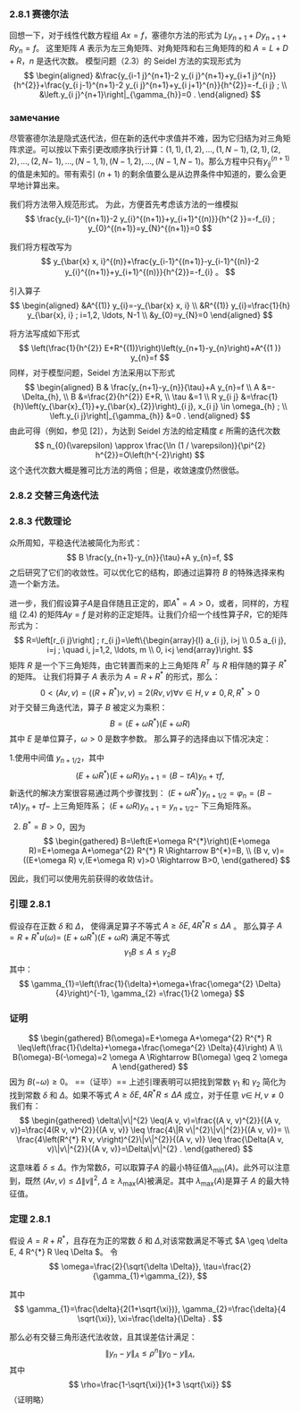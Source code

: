 ### 2.8.1 赛德尔法
回想一下，对于线性代数方程组 $A x=f$，塞德尔方法的形式为 $L y_{n+1}+D y_{n+1}+R y_{n}=f$。 这里矩阵 $A$ 表示为左三角矩阵、对角矩阵和右三角矩阵的和 $A=L+D+R$，$n$ 是迭代次数。
模型问题（2.3）的 Seidel 方法的实现形式为
$$
\begin{aligned}
&\frac{y_{i-1 j}^{n+1}-2 y_{i j}^{n+1}+y_{i+1 j}^{n}}{h^{2}}+\frac{y_{i j-1}^{n+1}-2 y_{i j}^{n+1}+y_{i j+1}^{n}}{h^{2}}=-f_{i j} ; \\
&\left.y_{i j}^{n+1}\right|_{\gamma_{h}}=0 .
\end{aligned}
$$
### замечание
尽管塞德尔法是隐式迭代法，但在新的迭代中求值并不难，因为它归结为对三角矩阵求逆。可以按以下索引更改顺序执行计算：$(1,1),(1,2), \ldots,(1, N-1),(2,1),(2,2), \ldots ,(2 , N-$ $1), \ldots,(N-1,1),(N-1,2), \ldots,(N-1, N-1)$。那么方程中只有$y_{i j}^{(n+1)}$的值是未知的。带有索引 $(n+1)$ 的剩余值要么是从边界条件中知道的，要么会更早地计算出来。

我们将方法带入规范形式。 为此，方便首先考虑该方法的一维模拟
$$
\frac{y_{i-1}^{(n+1)}-2 y_{i}^{(n+1)}+y_{i+1}^{(n)}}{h^{2 }}=-f_{i} ; y_{0}^{(n+1)}=y_{N}^{(n+1)}=0
$$

我们将方程改写为
$$
y_{\bar{x} x, i}^{(n)}+\frac{y_{i-1}^{(n+1)}-y_{i-1}^{(n)}-2 y_{i}^{(n+1)}+y_{i+1}^{(n)}}{h^{2}}=-f_{i} 。
$$

引入算子
$$
\begin{aligned}
&A^{(1)} y_{i}=-y_{\bar{x} x, i} \\
&R^{(1)} y_{i}=\frac{1}{h} y_{\bar{x}, i} ; i=1,2, \ldots, N-1 \\
&y_{0}=y_{N}=0
\end{aligned}
$$

将方法写成如下形式
$$
\left(\frac{1}{h^{2}} E+R^{(1)}\right)\left(y_{n+1}-y_{n}\right)+A^{(1 )} y_{n}=f
$$
同样，对于模型问题，Seidel 方法采用以下形式
$$
\begin{aligned}
B & \frac{y_{n+1}-y_{n}}{\tau}+A y_{n}=f \\
A &=-\Delta_{h}, \\
B &=\frac{2}{h^{2}} E+R, \\
\tau &=1 \\
R y_{i j} &=\frac{1}{h}\left(y_{\bar{x}_{1}}+y_{\bar{x}_{2}}\right)_{i j}, x_{i j} \in \omega_{h} ; \\
\left.y_{i j}\right|_{\gamma_{h}} &=0 .
\end{aligned}
$$
由此可得（例如，参见 [2]），为达到 Seidel 方法的给定精度 $\varepsilon$ 所需的迭代次数
$$
n_{0}(\varepsilon) \approx \frac{\ln (1 / \varepsilon)}{\pi^{2} h^{2}}=O\left(h^{-2}\right)
$$
这个迭代次数大概是雅可比方法的两倍；但是，收敛速度仍然很低。
### 2.8.2 交替三角迭代法
### 2.8.3 代数理论
众所周知，平稳迭代法被简化为形式：
$$
B \frac{y_{n+1}-y_{n}}{\tau}+A y_{n}=f,
$$
之后研究了它们的收敛性。可以优化它的结构，即通过运算符 $B$ 的特殊选择来构造一个新方法。

进一步，我们假设算子$A$是自伴随且正定的，即$A^{*}=A>0$，或者，同样的，方程组 $(2.4)$ 的矩阵$Ay=f$ 是对称的正定矩阵。让我们介绍一个线性算子$R$，它的矩阵形式为：
$$
R=\left[r_{i j}\right] ; r_{i j}=\left\{\begin{array}{l}
a_{i j}, i>j \\
0.5 a_{i j}, i=j ; \quad i, j=1,2, \ldots, m \\
0, i<j
\end{array}\right.
$$
矩阵 $R$ 是一个下三角矩阵，由它转置而来的上三角矩阵 $R^{T}$ 与 $R$ 相伴随的算子 $R^{*}$ 的矩阵。 让我们将算子 $A$ 表示为 $A=R+R^{*}$ 的形式，那么：
$$
0<(A v, v)=\left(\left(R+R^{*}\right) v, v\right)=2(R v, v) \forall v \in H, v \neq 0, R, R^{*}>0
$$
对于交替三角迭代法，算子 $B$ 被定义为乘积：
$$
B=\left(E+\omega R^{*}\right)(E+\omega R)
$$
其中 $E$ 是单位算子，$\omega>0$ 是数字参数。 那么算子的选择由以下情况决定：

1.使用中间值 $y_{n+1 / 2}$，其中
$$
\left(E+\omega R^{*}\right)(E+\omega R) y_{n+1}=(B-\tau A) y_{n}+\tau f,
$$
新迭代的解决方案很容易通过两个步骤找到：
$\left(E+\omega R^{*}\right) y_{n+1 / 2}=\varphi_{n}=(B-\tau A) y_{n}+\tau f-$ 上三角矩阵系； 
$(E+\omega R) y_{n+1}=y_{n+1 / 2}-$ 下三角矩阵系。

2. $B^{*}=B>0$，因为
$$
\begin{gathered}
B=\left(E+\omega R^{*}\right)(E+\omega R)=E+\omega A+\omega^{2} R^{*} R \Rightarrow B^{*}=B, \\
(B v, v)=((E+\omega R) v,(E+\omega R) v)>0 \Rightarrow B>0,
\end{gathered}
$$

因此，我们可以使用先前获得的收敛估计。

### 引理 2.8.1 
假设存在正数 $\delta$ 和 $\Delta$， 使得满足算子不等式 $A \geq \delta E, 4 R^{*} R \leq \Delta A$ 。 那么算子 $A=R+R^{*} u(\omega)=$ $\left(E+\omega R^{*}\right)(E+\omega R)$ 满足不等式
$$
\gamma_{1} B \leq A \leq \gamma_{2} B
$$
其中：
$$
\gamma_{1}=\left(\frac{1}{\delta}+\omega+\frac{\omega^{2} \Delta}{4}\right)^{-1}, \gamma_{2} =\frac{1}{2 \omega}
$$
### 证明
$$
\begin{gathered}
B(\omega)=E+\omega A+\omega^{2} R^{*} R \leq\left(\frac{1}{\delta}+\omega+\frac{\omega^{2} \Delta}{4}\right) A \\
B(\omega)-B(-\omega)=2 \omega A \Rightarrow B(\omega) \geq 2 \omega A
\end{gathered}
$$
因为 $B(-\omega) \geq 0$。
==（证毕）==
上述引理表明可以把找到常数 $\gamma_{1}$ 和 $\gamma_{2}$ 简化为找到常数 $\delta$ 和 $\Delta$。如果不等式 $A \geq \delta E, 4 R^{*} R \leq \Delta A$ 成立，对于任意 $v \in$ $H, v \neq 0$ 我们有：
$$
\begin{gathered}
\delta\|v\|^{2} \leq(A v, v)=\frac{(A v, v)^{2}}{(A v, v)}=\frac{4(R v, v)^{2}}{(A v, v)} \leq \frac{4\|R v\|^{2}\|v\|^{2}}{(A v, v)}= \\
\frac{4\left(R^{*} R v, v\right)^{2}\|v\|^{2}}{(A v, v)} \leq \frac{\Delta(A v, v)\|v\|^{2}}{(A v, v)}=\Delta\|v\|^{2} .
\end{gathered}
$$

这意味着 $\delta \leq \Delta$。作为常数$\delta$，可以取算子$A$ 的最小特征值$\lambda_{\min }(A)$。此外可以注意到，既然 $(A v, v) \leq \Delta\|v\|^{2}$, $\Delta \geq \lambda_{\max }(A)$被满足。其中 $\lambda_{ \max } (A)$是算子 $A$ 的最大特征值。


### 定理 2.8.1 
假设 $A=R+R^{*}$，且存在为正的常数 $\delta$ 和 $\Delta$,对该常数满足不等式 $A \geq \delta E, 4 R^{*} R \leq \Delta $。 令
$$
\omega=\frac{2}{\sqrt{\delta \Delta}}, \tau=\frac{2}{\gamma_{1}+\gamma_{2}},
$$

其中
$$
\gamma_{1}=\frac{\delta}{2(1+\sqrt{\xi})}, \gamma_{2}=\frac{\delta}{4 \sqrt{\xi}}, \xi=\frac{\delta}{\Delta} .
$$

那么必有交替三角形迭代法收敛，且其误差估计满足：
$$
\left\|y_{n}-y\right\|_{A} \leq \rho^{n}\left\|y_{0}-y\right\|_{A},
$$
其中
$$
\rho=\frac{1-\sqrt{\xi}}{1+3 \sqrt{\xi}}
$$
（证明略）